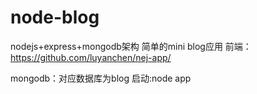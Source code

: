 # node-blog
nodejs+express+mongodb架构
简单的mini blog应用
前端：https://github.com/luyanchen/nej-app/

mongodb：对应数据库为blog
启动:node app
